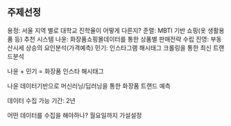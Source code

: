 주제선정
---


용정: 서울 지역 별로 대학교 진학율이 어떻게 다른지?
준렬: MBTI 기반 쇼핑(옷 생활용품 등) 추천 시스템
나윤: 화장품쇼핑몰데이터를 통한 상품별 판매전략 수립
진영: 부동산시세 상승의 요인분석(가격예측)
민기: 인스타그램 해시태그 크롤링을 통한 최신 트랜드분석

나윤 + 민기 = 화장품 인스타 해시태그

나윤 데이터기반으로
머신러닝/딥러닝을 통한 화장품 트랜드 예측

데이터 수집 가능 기간: 2년

어떤 데이터를 수집을 해야하나?
월요일까지 가설설정
